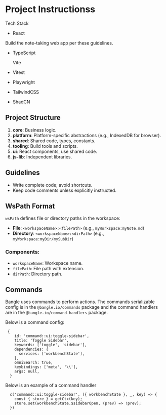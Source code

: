 # Project Instructionss

Tech Stack

- React

Build the note-taking web app per these guidelines.

- TypeScript

  Vite
- Vitest
- Playwright
- TailwindCSS
- ShadCN

## Project Structure

1. **core**: Business logic.
2. **platform**: Platform-specific abstractions (e.g., IndexedDB for browser).
3. **shared**: Shared code, types, constants.
4. **tooling**: Build tools and scripts.
5. **ui**: React components, use shared code.
6. **js-lib**: Independent libraries.

## Guidelines

- Write complete code; avoid shortcuts.
- Keep code comments unless explicitly instructed.

## WsPath Format

`wsPath` defines file or directory paths in the workspace:

- **File**: `<workspaceName>:<filePath>` (e.g., `myWorkspace:myNote.md`)
- **Directory**: `<workspaceName>:<dirPath>` (e.g., `myWorkspace:myDir/mySubDir`)

### Components:

- `workspaceName`: Workspace name.
- `filePath`: File path with extension.
- `dirPath`: Directory path.

## Commands

Bangle uses commands to perform actions. The commands serializable config is in the `@bangle.io/commands` package and the command handlers are in the `@bangle.io/command-handlers` package.

Below is a command config:

```
 {
    id: 'command::ui:toggle-sidebar',
    title: 'Toggle Sidebar',
    keywords: ['toggle', 'sidebar'],
    dependencies: {
      services: ['workbenchState'],
    },
    omniSearch: true,
    keybindings: ['meta', '\\'],
    args: null,
  }
```

Below is an example of a command handler

```
  c('command::ui:toggle-sidebar', ({ workbenchState }, _, key) => {
    const { store } = getCtx(key);
    store.set(workbenchState.$sidebarOpen, (prev) => !prev);
  })
```
